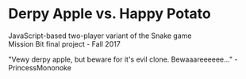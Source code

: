 # Derpy Apple vs. Happy Potato
JavaScript-based two-player variant of the Snake game  
Mission Bit final project - Fall 2017

"Vewy derpy apple, but beware for it's evil clone. Bewaaareeeeee..." -PrincessMononoke
